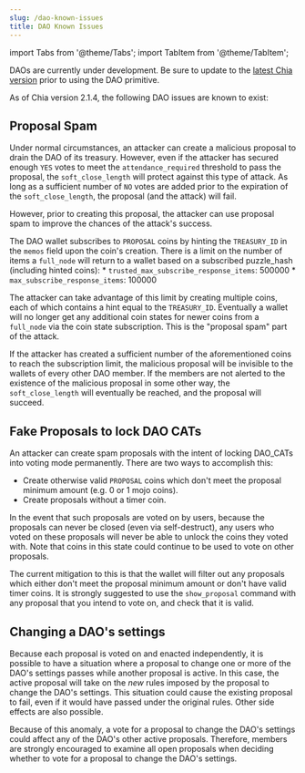 ```yaml
---
slug: /dao-known-issues
title: DAO Known Issues
---
```


import Tabs from '@theme/Tabs';
import TabItem from '@theme/TabItem';

DAOs are currently under development. Be sure to update to the [latest Chia version](https://www.chia.net/downloads/) prior to using the DAO primitive.

As of Chia version 2.1.4, the following DAO issues are known to exist:

## Proposal Spam

Under normal circumstances, an attacker can create a malicious proposal to drain the DAO of its treasury. However, even if the attacker has secured enough `YES` votes to meet the `attendance_required` threshold to pass the proposal, the `soft_close_length` will protect against this type of attack. As long as a sufficient number of `NO` votes are added prior to the expiration of the `soft_close_length`, the proposal (and the attack) will fail.

However, prior to creating this proposal, the attacker can use proposal spam to improve the chances of the attack's success.

The DAO wallet subscribes to `PROPOSAL` coins by hinting the `TREASURY_ID` in the `memos` field upon the coin's creation. There is a limit on the number of items a `full_node` will return to a wallet based on a subscribed puzzle_hash (including hinted coins):
	* `trusted_max_subscribe_response_items`: 500000
	* `max_subscribe_response_items`: 100000

The attacker can take advantage of this limit by creating multiple coins, each of which contains a hint equal to the `TREASURY_ID`. Eventually a wallet will no longer get any additional coin states for newer coins from a `full_node` via the coin state subscription. This is the "proposal spam" part of the attack.

If the attacker has created a sufficient number of the aforementioned coins to reach the subscription limit, the malicious proposal will be invisible to the wallets of every other DAO member. If the members are not alerted to the existence of the malicious proposal in some other way, the `soft_close_length` will eventually be reached, and the proposal will succeed.

## Fake Proposals to lock DAO CATs

An attacker can create spam proposals with the intent of locking DAO_CATs into voting mode permanently. There are two ways to accomplish this:

* Create otherwise valid `PROPOSAL` coins which don't meet the proposal minimum amount (e.g. 0 or 1 mojo coins).
* Create proposals without a timer coin.

In the event that such proposals are voted on by users, because the proposals can never be closed (even via self-destruct), any users who voted on these proposals will never be able to unlock the coins they voted with. Note that coins in this state could continue to be used to vote on other proposals.

The current mitigation to this is that the wallet will filter out any proposals which either don't meet the proposal minimum amount or don't have valid timer coins. It is strongly suggested to use the `show_proposal` command with any proposal that you intend to vote on, and check that it is valid.

## Changing a DAO's settings

Because each proposal is voted on and enacted independently, it is possible to have a situation where a proposal to change one or more of the DAO's settings passes while another proposal is active. In this case, the active proposal will take on the _new_ rules imposed by the proposal to change the DAO's settings. This situation could cause the existing proposal to fail, even if it would have passed under the original rules. Other side effects are also possible.

Because of this anomaly, a vote for a proposal to change the DAO's settings could affect any of the DAO's other active proposals. Therefore, members are strongly encouraged to examine all open proposals when deciding whether to vote for a proposal to change the DAO's settings.
